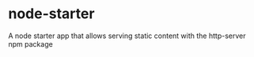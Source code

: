 # node-starter
A node starter app that allows serving static content with the http-server npm package
